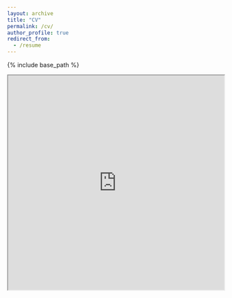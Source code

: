 ```yaml
---
layout: archive
title: "CV"
permalink: /cv/
author_profile: true
redirect_from:
  - /resume
---
```


{% include base_path %}

<iframe src="https://zackeryrwhite.github.io/files/White_Zackery_Resume.pdf" width="100%" height="500px">
    </iframe>
